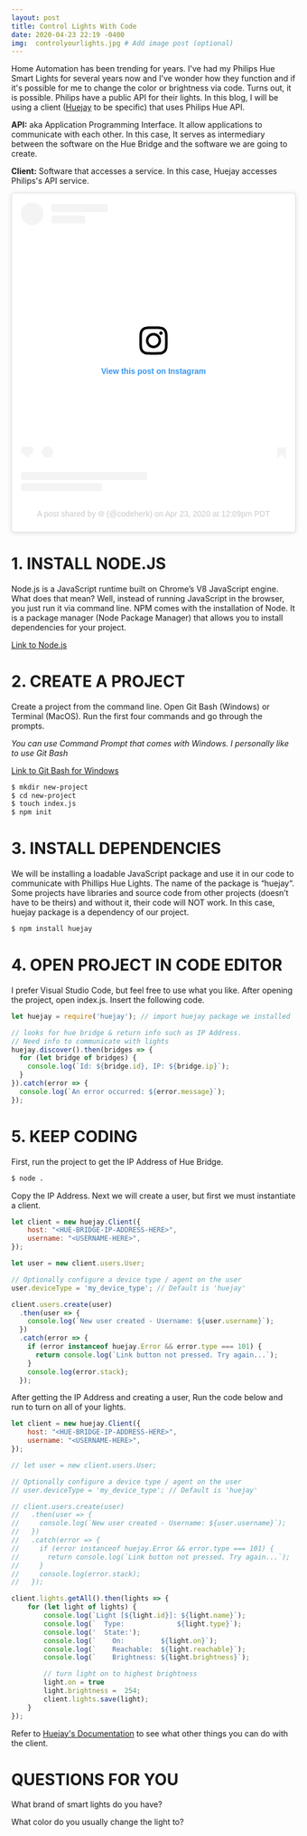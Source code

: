 ```yaml
---
layout: post
title: Control Lights With Code
date: 2020-04-23 22:19 -0400
img:  controlyourlights.jpg # Add image post (optional)
---
```

Home Automation has been trending for years. I've had my Philips Hue Smart Lights for several years now and I've wonder how they function and if it's possible for me to change the color or brightness via code. Turns out, it is possible. Philips have a public API for their lights. In this blog, I will be using a client ([Huejay](https://github.com/sqmk/huejay) to be specific) that uses Philips Hue API.

**API:** aka Application Programming Interface. It allow applications to communicate with each other. In this case, It serves as intermediary between the software on the Hue Bridge and the software we are going to create.

**Client:** Software that accesses a service. In this case, Huejay accesses Philips's API service.
<center>
<blockquote class="instagram-media" data-instgrm-permalink="https://www.instagram.com/p/B_VagADgeAX/?utm_source=ig_embed&amp;utm_campaign=loading" data-instgrm-version="12" style=" background:#FFF; border:0; border-radius:3px; box-shadow:0 0 1px 0 rgba(0,0,0,0.5),0 1px 10px 0 rgba(0,0,0,0.15); margin: 1px; max-width:658px; min-width:326px; padding:0; width:99.375%; width:-webkit-calc(100% - 2px); width:calc(100% - 2px);"><div style="padding:16px;"> <a href="https://www.instagram.com/p/B_VagADgeAX/?utm_source=ig_embed&amp;utm_campaign=loading" style=" background:#FFFFFF; line-height:0; padding:0 0; text-align:center; text-decoration:none; width:100%;" target="_blank"> <div style=" display: flex; flex-direction: row; align-items: center;"> <div style="background-color: #F4F4F4; border-radius: 50%; flex-grow: 0; height: 40px; margin-right: 14px; width: 40px;"></div> <div style="display: flex; flex-direction: column; flex-grow: 1; justify-content: center;"> <div style=" background-color: #F4F4F4; border-radius: 4px; flex-grow: 0; height: 14px; margin-bottom: 6px; width: 100px;"></div> <div style=" background-color: #F4F4F4; border-radius: 4px; flex-grow: 0; height: 14px; width: 60px;"></div></div></div><div style="padding: 19% 0;"></div> <div style="display:block; height:50px; margin:0 auto 12px; width:50px;"><svg width="50px" height="50px" viewBox="0 0 60 60" version="1.1" xmlns="https://www.w3.org/2000/svg" xmlns:xlink="https://www.w3.org/1999/xlink"><g stroke="none" stroke-width="1" fill="none" fill-rule="evenodd"><g transform="translate(-511.000000, -20.000000)" fill="#000000"><g><path d="M556.869,30.41 C554.814,30.41 553.148,32.076 553.148,34.131 C553.148,36.186 554.814,37.852 556.869,37.852 C558.924,37.852 560.59,36.186 560.59,34.131 C560.59,32.076 558.924,30.41 556.869,30.41 M541,60.657 C535.114,60.657 530.342,55.887 530.342,50 C530.342,44.114 535.114,39.342 541,39.342 C546.887,39.342 551.658,44.114 551.658,50 C551.658,55.887 546.887,60.657 541,60.657 M541,33.886 C532.1,33.886 524.886,41.1 524.886,50 C524.886,58.899 532.1,66.113 541,66.113 C549.9,66.113 557.115,58.899 557.115,50 C557.115,41.1 549.9,33.886 541,33.886 M565.378,62.101 C565.244,65.022 564.756,66.606 564.346,67.663 C563.803,69.06 563.154,70.057 562.106,71.106 C561.058,72.155 560.06,72.803 558.662,73.347 C557.607,73.757 556.021,74.244 553.102,74.378 C549.944,74.521 548.997,74.552 541,74.552 C533.003,74.552 532.056,74.521 528.898,74.378 C525.979,74.244 524.393,73.757 523.338,73.347 C521.94,72.803 520.942,72.155 519.894,71.106 C518.846,70.057 518.197,69.06 517.654,67.663 C517.244,66.606 516.755,65.022 516.623,62.101 C516.479,58.943 516.448,57.996 516.448,50 C516.448,42.003 516.479,41.056 516.623,37.899 C516.755,34.978 517.244,33.391 517.654,32.338 C518.197,30.938 518.846,29.942 519.894,28.894 C520.942,27.846 521.94,27.196 523.338,26.654 C524.393,26.244 525.979,25.756 528.898,25.623 C532.057,25.479 533.004,25.448 541,25.448 C548.997,25.448 549.943,25.479 553.102,25.623 C556.021,25.756 557.607,26.244 558.662,26.654 C560.06,27.196 561.058,27.846 562.106,28.894 C563.154,29.942 563.803,30.938 564.346,32.338 C564.756,33.391 565.244,34.978 565.378,37.899 C565.522,41.056 565.552,42.003 565.552,50 C565.552,57.996 565.522,58.943 565.378,62.101 M570.82,37.631 C570.674,34.438 570.167,32.258 569.425,30.349 C568.659,28.377 567.633,26.702 565.965,25.035 C564.297,23.368 562.623,22.342 560.652,21.575 C558.743,20.834 556.562,20.326 553.369,20.18 C550.169,20.033 549.148,20 541,20 C532.853,20 531.831,20.033 528.631,20.18 C525.438,20.326 523.257,20.834 521.349,21.575 C519.376,22.342 517.703,23.368 516.035,25.035 C514.368,26.702 513.342,28.377 512.574,30.349 C511.834,32.258 511.326,34.438 511.181,37.631 C511.035,40.831 511,41.851 511,50 C511,58.147 511.035,59.17 511.181,62.369 C511.326,65.562 511.834,67.743 512.574,69.651 C513.342,71.625 514.368,73.296 516.035,74.965 C517.703,76.634 519.376,77.658 521.349,78.425 C523.257,79.167 525.438,79.673 528.631,79.82 C531.831,79.965 532.853,80.001 541,80.001 C549.148,80.001 550.169,79.965 553.369,79.82 C556.562,79.673 558.743,79.167 560.652,78.425 C562.623,77.658 564.297,76.634 565.965,74.965 C567.633,73.296 568.659,71.625 569.425,69.651 C570.167,67.743 570.674,65.562 570.82,62.369 C570.966,59.17 571,58.147 571,50 C571,41.851 570.966,40.831 570.82,37.631"></path></g></g></g></svg></div><div style="padding-top: 8px;"> <div style=" color:#3897f0; font-family:Arial,sans-serif; font-size:14px; font-style:normal; font-weight:550; line-height:18px;"> View this post on Instagram</div></div><div style="padding: 12.5% 0;"></div> <div style="display: flex; flex-direction: row; margin-bottom: 14px; align-items: center;"><div> <div style="background-color: #F4F4F4; border-radius: 50%; height: 12.5px; width: 12.5px; transform: translateX(0px) translateY(7px);"></div> <div style="background-color: #F4F4F4; height: 12.5px; transform: rotate(-45deg) translateX(3px) translateY(1px); width: 12.5px; flex-grow: 0; margin-right: 14px; margin-left: 2px;"></div> <div style="background-color: #F4F4F4; border-radius: 50%; height: 12.5px; width: 12.5px; transform: translateX(9px) translateY(-18px);"></div></div><div style="margin-left: 8px;"> <div style=" background-color: #F4F4F4; border-radius: 50%; flex-grow: 0; height: 20px; width: 20px;"></div> <div style=" width: 0; height: 0; border-top: 2px solid transparent; border-left: 6px solid #f4f4f4; border-bottom: 2px solid transparent; transform: translateX(16px) translateY(-4px) rotate(30deg)"></div></div><div style="margin-left: auto;"> <div style=" width: 0px; border-top: 8px solid #F4F4F4; border-right: 8px solid transparent; transform: translateY(16px);"></div> <div style=" background-color: #F4F4F4; flex-grow: 0; height: 12px; width: 16px; transform: translateY(-4px);"></div> <div style=" width: 0; height: 0; border-top: 8px solid #F4F4F4; border-left: 8px solid transparent; transform: translateY(-4px) translateX(8px);"></div></div></div> <div style="display: flex; flex-direction: column; flex-grow: 1; justify-content: center; margin-bottom: 24px;"> <div style=" background-color: #F4F4F4; border-radius: 4px; flex-grow: 0; height: 14px; margin-bottom: 6px; width: 224px;"></div> <div style=" background-color: #F4F4F4; border-radius: 4px; flex-grow: 0; height: 14px; width: 144px;"></div></div></a><p style=" color:#c9c8cd; font-family:Arial,sans-serif; font-size:14px; line-height:17px; margin-bottom:0; margin-top:8px; overflow:hidden; padding:8px 0 7px; text-align:center; text-overflow:ellipsis; white-space:nowrap;"><a href="https://www.instagram.com/p/B_VagADgeAX/?utm_source=ig_embed&amp;utm_campaign=loading" style=" color:#c9c8cd; font-family:Arial,sans-serif; font-size:14px; font-style:normal; font-weight:normal; line-height:17px; text-decoration:none;" target="_blank">A post shared by 🌐 (@codeherk)</a> on <time style=" font-family:Arial,sans-serif; font-size:14px; line-height:17px;" datetime="2020-04-23T19:09:41+00:00">Apr 23, 2020 at 12:09pm PDT</time></p></div></blockquote>
</center>
<script async src="//www.instagram.com/embed.js"></script>
<!-- end ig snippet -->

# 1. INSTALL NODE.JS
Node.js is a JavaScript runtime built on Chrome’s V8 JavaScript engine. What does that mean? Well, instead of running JavaScript in the browser, you just run it via command line. 
NPM comes with the installation of Node. It is a package manager (Node Package Manager) that allows you to install dependencies for your project.

[Link to Node.js](https://nodejs.org/en)
# 2. CREATE A PROJECT
Create a project from the command line. Open Git Bash (Windows) or Terminal (MacOS). Run the first four commands and go through the prompts.

*You can use Command Prompt that comes with Windows. I personally like to use Git Bash*

[Link to Git Bash for Windows](https://gitforwindows.org/)

``` bash
$ mkdir new-project
$ cd new-project
$ touch index.js
$ npm init
```
# 3. INSTALL DEPENDENCIES
We will be installing a loadable JavaScript package and use it in our code to communicate with Phillips Hue Lights. The name of the package is “huejay“.
Some projects have libraries and source code from other projects (doesn’t have to be theirs) and without it, their code will NOT work. In this case, huejay package is a dependency of our project.
``` bash
$ npm install huejay
```
# 4. OPEN PROJECT IN CODE EDITOR
I prefer Visual Studio Code, but feel free to use what you like. After opening the project, open index.js. Insert the following code.
``` javascript
let huejay = require('huejay'); // import huejay package we installed

// looks for hue bridge & return info such as IP Address. 
// Need info to communicate with lights
huejay.discover().then(bridges => {
  for (let bridge of bridges) {
    console.log(`Id: ${bridge.id}, IP: ${bridge.ip}`);
  }
}).catch(error => {
  console.log(`An error occurred: ${error.message}`);
});
```

# 5. KEEP CODING
First, run the project to get the IP Address of Hue Bridge.
``` bash
$ node .
```
Copy the IP Address. Next we will create a user, but first we must instantiate a client. 

``` javascript
let client = new huejay.Client({
    host: "<HUE-BRIDGE-IP-ADDRESS-HERE>",
    username: "<USERNAME-HERE>",
});

let user = new client.users.User;

// Optionally configure a device type / agent on the user
user.deviceType = 'my_device_type'; // Default is 'huejay'

client.users.create(user)
  .then(user => {
    console.log(`New user created - Username: ${user.username}`);
  })
  .catch(error => {
    if (error instanceof huejay.Error && error.type === 101) {
      return console.log(`Link button not pressed. Try again...`);
    }
    console.log(error.stack);
  });
```
After getting the IP Address and creating a user, Run the code below and run to turn on all of your lights. 
``` javascript
let client = new huejay.Client({
    host: "<HUE-BRIDGE-IP-ADDRESS-HERE>",
    username: "<USERNAME-HERE>",
});

// let user = new client.users.User;

// Optionally configure a device type / agent on the user
// user.deviceType = 'my_device_type'; // Default is 'huejay'

// client.users.create(user)
//   .then(user => {
//     console.log(`New user created - Username: ${user.username}`);
//   })
//   .catch(error => {
//     if (error instanceof huejay.Error && error.type === 101) {
//       return console.log(`Link button not pressed. Try again...`);
//     }
//     console.log(error.stack);
//   });

client.lights.getAll().then(lights => {
    for (let light of lights) {
        console.log(`Light [${light.id}]: ${light.name}`);
        console.log(`  Type:             ${light.type}`);
        console.log('  State:');
        console.log(`    On:         ${light.on}`);
        console.log(`    Reachable:  ${light.reachable}`);
        console.log(`    Brightness: ${light.brightness}`);

        // turn light on to highest brightness
        light.on = true 
        light.brightness =  254;
        client.lights.save(light);
    }
});
```
Refer to [Huejay's Documentation](https://github.com/sqmk/huejay#users) to see what other things you can do with the client.

# QUESTIONS FOR YOU
What brand of smart lights do you have?

What color do you usually change the light to?
